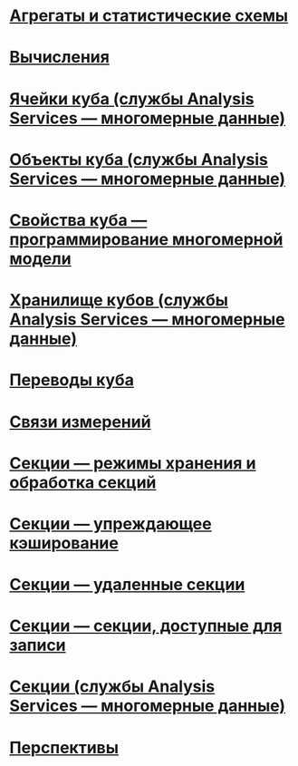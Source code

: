 # [Агрегаты и статистические схемы](aggregations-and-aggregation-designs.md)
# [Вычисления](calculations.md)
# [Ячейки куба (службы Analysis Services — многомерные данные)](cube-cells-analysis-services-multidimensional-data.md)
# [Объекты куба (службы Analysis Services — многомерные данные)](cube-objects-analysis-services-multidimensional-data.md)
# [Свойства куба — программирование многомерной модели](cube-properties-multidimensional-model-programming.md)
# [Хранилище кубов (службы Analysis Services — многомерные данные)](cube-storage-analysis-services-multidimensional-data.md)
# [Переводы куба](cube-translations.md)
# [Связи измерений](dimension-relationships.md)
# [Секции — режимы хранения и обработка секций](partitions-partition-storage-modes-and-processing.md)
# [Секции — упреждающее кэширование](partitions-proactive-caching.md)
# [Секции — удаленные секции](partitions-remote-partitions.md)
# [Секции — секции, доступные для записи](partitions-write-enabled-partitions.md)
# [Секции (службы Analysis Services — многомерные данные)](partitions-analysis-services-multidimensional-data.md)
# [Перспективы](perspectives.md)
